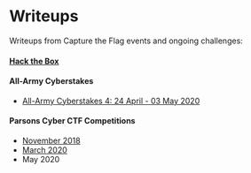# Writeups
Writeups from Capture the Flag events and ongoing challenges:

#### [Hack the Box](https://github.com/eesantiago/Writeups/tree/master/hack_the_box)
#### All-Army Cyberstakes
* [All-Army Cyberstakes 4: 24 April - 03 May 2020](https://github.com/eesantiago/Writeups/blob/master/cyberstakes/2020/README.md)
#### Parsons Cyber CTF Competitions
* [November 2018](https://github.com/eesantiago/Writeups/tree/master/parsons_cyber/november_2018)  
* [March 2020](https://github.com/eesantiago/Writeups/blob/master/parsons_cyber/march_2020/2020.03.20.ParsonsCTFSolutions.pdf)
* May 2020 
